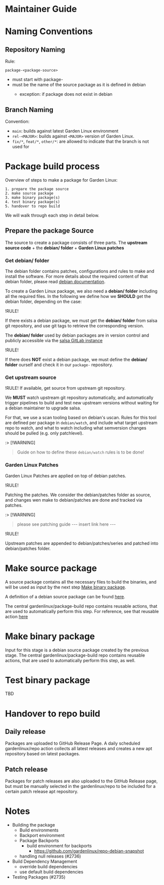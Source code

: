 # Maintainer Guide 


# Naming Conventions 


## Repository Naming 


Rule: 
```
package-<package-source>
```
- must start with package- 
- <package-source> must be the name of the source package as it is defined in debian
   - exception: if package does not exist in debian 


## Branch Naming

Convention: 
- `main`: builds against latest Garden Linux environment
- `rel-<MAJOR>`: builds against `<MAJOR>` version of Garden Linux. 
- `fix/*`, `feat/*`, `other/*`: are allowed to indicate that the branch is not used for   

# Package build process 

Overview of steps to make a package for Garden Linux:
```
1. prepare the package source
2. make source package
3. make binary package(s)
4. test binary package(s)
5. handover to repo build 
```

We will walk through each step in detail below.


## Prepare the package Source

The source to create a package consists of three parts. 
The **upstream source code** + the **debian/ folder** + **Garden Linux patches**

### Get debian/ folder

The debian folder contains patches, configurations and rules to make and install the software. For more details about the required content of that debian folder, please read [debian documentation](https://www.debian.org/doc/manuals/maint-guide/dreq.en.html).

To create a Garden Linux package, we also need a **debian/ folder** including all the required files. In the following we define how we **SHOULD** get the debian folder, depending on the case:


!RULE!

If there exists a debian package, we must get the **debian/ folder** from salsa git repository, and use git tags to retrieve the corresponding version. 

The **debian/ folder** used by debian packages are in version control and publicly accessible via the [salsa GitLab instance](https://salsa.debian.org/public) 


!RULE! 

If there does **NOT** exist a debian package, we must define the **debian/ folder** ourself and check it in our `package-` repository. 



### Get upstream source  

!RULE! 
If available, get source from upstream git repository. 

We **MUST** watch upstream git repository automatically, and automatically trigger pipelines to build and test new upstream versions without waiting for a debian maintainer to upgrade salsa. 

For that, we use a scan tooling based on debian's uscan. Rules for this tool are defined per package in `debian/watch`, and include what target upstream repo to watch, and what to watch including what semversion changes should be pulled (e.g. only patchlevel).

:> [!WARNING]
> Guide on how to define these `debian/watch` rules is to be done!

### Garden Linux Patches 

Garden Linux Patches are applied on top of debian patches. 


!RULE! 

Patching the patches. We consider the debian/patches folder as source, and changes wen make to debian/patches are done and tracked via patches. 

:> [!WARNING]
> please see patching guide --- insert link here --- 

!RULE! 

Upstream patches are appended to debian/patches/series and patched into debian/patches folder. 


# Make source package 
A source package contains all the necessary files to build the binaries, and will be used as input by the next step [Make binary package](##Make-binary-package). 

A definition of a debian source package can be found [here](https://wiki.debian.org/Packaging/SourcePackage).


The central gardenlinux/package-build repo contains reusable actions, that are used to automatically perform this step. For reference, see that reusable action [here](https://github.com/gardenlinux/package-build/blob/621c4c8f530a93884f7b9a4dfc348a50a2d19aa5/.github/workflows/build.yml#L29)



# Make binary package 

Input for this stage is a debian source package created by the previous stage.
The central gardenlinux/package-build repo contains reusable actions, that are used to automatically perform this step, as well. 

# Test binary package 

TBD

# Handover to repo build 

## Daily release 
Packages are uploaded to GitHub Release Page. A daily scheduled gardenlinux/repo action collects all latest releases and creates a new apt repository based on latest packages. 

## Patch release 
Packages for patch releases are also uploaded to the GitHub Release page, but must be manually selected in the gardenlinux/repo to be included for a certain patch release apt repository.  


# Notes 
- Building the package 
   - Build environments 
   - Backport environment 
    - Package Backports 
        - build environment for backports 
            - https://github.com/gardenlinux/repo-debian-snapshot
    - handling null releases (#2736)
- Build Dependency Management 
    - override build dependencies 
    - use default build dependencies
- Testing Packages (#2735)
